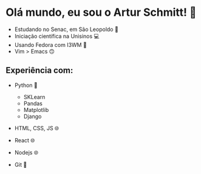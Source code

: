<!--
### Hi there 👋
-->

<!--
**arturschmitt/arturschmitt** is a ✨ _special_ ✨ repository because its `README.md` (this file) appears on your GitHub profile.

Here are some ideas to get you started:

- 🔭 I’m currently working on ...
- 🌱 I’m currently learning ...
- 👯 I’m looking to collaborate on ...
- 🤔 I’m looking for help with ...
- 💬 Ask me about ...
- 📫 How to reach me: ...
- 😄 Pronouns: ...
- ⚡ Fun fact: ...
-->

# Olá mundo, eu sou o Artur Schmitt! 👋

- Estudando no Senac, em São Leopoldo 📖
- Iniciação científica na Unisinos 💻
- Usando Fedora com I3WM 🐧
- Vim > Emacs 🙃

## Experiência com:
- Python 🐍
  - SKLearn
  - Pandas
  - Matplotlib
  - Django

- HTML, CSS, JS 🌐

- React 🌐

- Nodejs 🌐

- Git 💾
